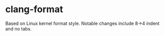 # clang-format

Based on Linux kernel format style. Notable changes include 8->4 indent and no tabs.
